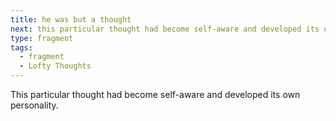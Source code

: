 ```yaml
---
title: he was but a thought
next: this particular thought had become self-aware and developed its own personality
type: fragment
tags:
  - fragment
  - Lofty Thoughts
---
```

This particular thought had become self-aware and developed its own personality.